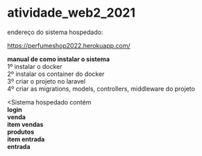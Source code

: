 # atividade_web2_2021

endereço do sistema hospedado:

https://perfumeshop2022.herokuapp.com/

<b>manual de como instalar o sistema</b><br>
1º instalar o docker<br>
2º instalar os container do docker<br>
3º criar o projeto no laravel<br>
4º criar as migrations, models, controllers, middleware do projeto<br>

<Sistema hospedado contém<b><br>
  login<br>
  venda<br>
  item vendas<br>
  produtos<br>
  item entrada<br>
  entrada<br>
